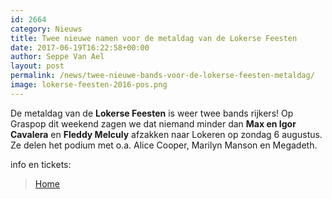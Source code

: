 ```yaml
---
id: 2664
category: Nieuws
title: Twee nieuwe namen voor de metaldag van de Lokerse Feesten
date: 2017-06-19T16:22:58+00:00
author: Seppe Van Ael
layout: post
permalink: /news/twee-nieuwe-bands-voor-de-lokerse-feesten-metaldag/
image: lokerse-feesten-2016-pos.png
---
```

De metaldag van de **Lokerse Feesten** is weer twee bands rijkers! Op Graspop dit weekend zagen we dat niemand minder dan **Max en Igor Cavalera** en **Fleddy Melculy** afzakken naar Lokeren op zondag 6 augustus. Ze delen het podium met o.a. Alice Cooper, Marilyn Manson en Megadeth.





info en tickets:

<blockquote data-secret="mlAeNvWgD5" class="wp-embedded-content">
  <p>
    <a href="http://www.lokersefeesten.be/">Home</a>
  </p>
</blockquote>